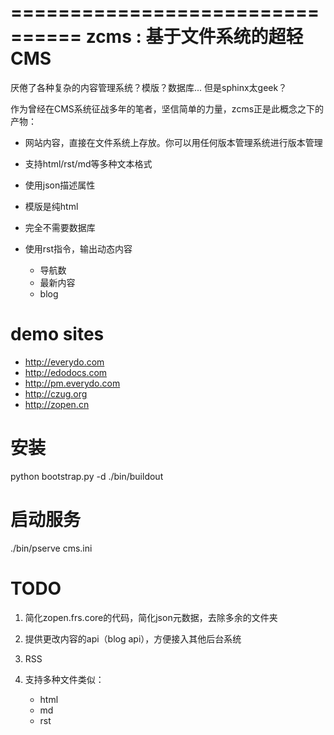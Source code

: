 ================================
zcms : 基于文件系统的超轻CMS
================================

厌倦了各种复杂的内容管理系统？模版？数据库... 但是sphinx太geek？

作为曾经在CMS系统征战多年的笔者，坚信简单的力量，zcms正是此概念之下的产物：

- 网站内容，直接在文件系统上存放。你可以用任何版本管理系统进行版本管理
- 支持html/rst/md等多种文本格式
- 使用json描述属性
- 模版是纯html
- 完全不需要数据库
- 使用rst指令，输出动态内容

  - 导航数
  - 最新内容
  - blog

demo sites
===========
- http://everydo.com
- http://edodocs.com
- http://pm.everydo.com
- http://czug.org
- http://zopen.cn

安装
====================

  python bootstrap.py -d
  ./bin/buildout

启动服务
=======================

   ./bin/pserve cms.ini


TODO
================
1. 简化zopen.frs.core的代码，简化json元数据，去除多余的文件夹
2. 提供更改内容的api（blog api），方便接入其他后台系统
3. RSS
4. 支持多种文件类似：

   - html
   - md
   - rst

